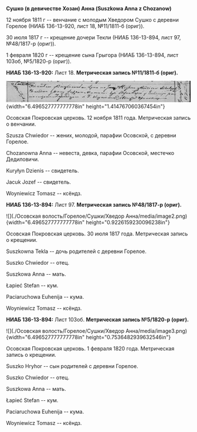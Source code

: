 **Сушко (в девичестве Хозан) Анна (Suszkowa Anna z Chozanow)**

12 ноября 1811 г -- венчание с молодым Хведором Сушко с деревни Горелое
(НИАБ 136-13-920, лист 18, №11/1811-б (ориг)).

30 июля 1817 г -- крещение дочери Текли (НИАБ 136-13-894, лист 97,
№48/1817-р (ориг)).

1 февраля 1820 г -- крещение сына Грыгора (НИАБ 136-13-894, лист 103об,
№5/1820-р (ориг)).

**НИАБ 136-13-920:** Лист 18. **Метрическая запись №11/1811-б (ориг).**

![](./media/911d52f5ee84f13de634c5a6db0a890a919c9a57.png){width="6.496527777777778in"
height="1.414767060367454in"}

Осовская Покровская церковь. 12 ноября 1811 года. Метрическая запись о
венчании.

Szusza Chwiedor -- жених, молодой, парафии Осовской, с деревни Горелое.

Chozanowna Anna -- невеста, девка, парафии Осовской, местечко
Дедиловичи.

Kuryłyn Dzienis -- свидетель.

Jacuk Jozef -- свидетель.

Woyniewicz Tomasz -- ксёндз.

**НИАБ 136-13-894:** Лист 97. **Метрическая запись №48/1817-р (ориг).**

![](./Осовская волость/Горелое/Сушки/Хведор Анна/media/image2.png){width="6.496527777777778in"
height="0.9226159230096238in"}

Осовская Покровская церковь. 30 июля 1817 года. Метрическая запись о
крещении.

Suszkowna Tekla -- дочь родителей с деревни Горелое.

Suszko Chwiedor -- отец.

Suszkowa Anna -- мать.

Łapieć Stefan -- кум.

Paciaruchowa Euhenija -- кума.

Woyniewicz Tomasz -- ксёндз.

**НИАБ 136-13-894:** Лист 103об. **Метрическая запись №5/1820-р
(ориг).**

![](./Осовская волость/Горелое/Сушки/Хведор Анна/media/image3.png){width="6.496527777777778in"
height="0.7536482939632546in"}

Осовская Покровская церковь. 1 февраля 1820 года. Метрическая запись о
крещении.

Suszko Hryhor -- сын родителей с деревни Горелое.

Suszko Chwiedor -- отец.

Suszkowa Anna -- мать.

Łapieć Stefan -- кум.

Paciaruchowa Euhenija -- кума.

Woyniewicz Tomasz -- ксёндз.
